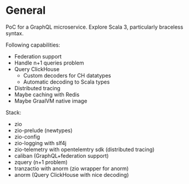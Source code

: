# General

PoC for a GraphQL microservice. Explore Scala 3, particularly braceless syntax.

Following capabilities:
- Federation support
- Handle n+1 queries problem
- Query ClickHouse
  - Custom decoders for CH datatypes
  - Automatic decoding to Scala types 
- Distributed tracing
- Maybe caching with Redis
- Maybe GraalVM native image

Stack:

- zio
- zio-prelude (newtypes)
- zio-config
- zio-logging with slf4j
- zio-telemetry with opentelemtry sdk (distributed tracing)
- caliban (GraphQL+federation support)
- zquery (n+1 problem)
- tranzactio with anorm (zio wrapper for anorm)
- anorm (Query ClickHouse with nice decoding)